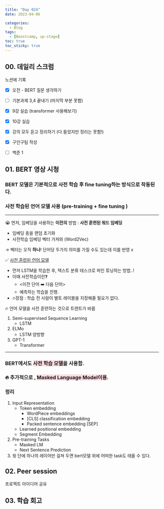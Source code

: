 ```yaml
---
title: "Day 024"
date: 2023-04-06

categories:
  - Blog
tags:
  - [Boostcamp, up-stage]
toc: true
toc_sticky: true
---
```


## 00. 데일리 스크럼  
노션에 기록

- [x]  오전 - BERT 질문 생각하기  
- [ ]  기본과제 3,4 끝내기 (마지막 부분 못함)
- [x]  9강 실습 (transformer 사용해보기)
- [x]  10강 실습
- [x]  강의 모두 듣고 정리하기 (다 들었지만 정리는 못함!)
- [x]  구인구팀 작성
- [ ]  백준 1

   
## 01. BERT 영상 시청  
    
### BERT 모델은 기본적으로 사전 학습 후 fine tuning하는 방식으로 작동된다.  
### 사전 학습된 언어 모델 사용 (pre-training + fine tuning )  
  

---  
    

😭 먼저, 임베딩을 사용하는 **이전의** 방법 : **사전 훈련된 워드 임베딩**  

- 임베딩 층을 랜덤 초기화  
- 사전학습 임베딩 벡터  가져와 (Word2Vec)  

→ 벡터는 오직 **하나**! 단어당 두가지 의미를 가질 수도 있는데 이를 반영 x  


✅ [사전 훈련된 언어 모델](https://wikidocs.net/108730)  

- 먼저 LSTM을 학습한 후, 텍스트 분류 테스크로 파인 튜닝하는 방법..!  
- 이때 사전학습이란❓  
    - <이전 단어 ➡️ 다음 단어>  
    - 예측하는 학습을 진행.  
- 🔥장점 : 학습 전 사람이 별토 레이블을 지정해줄 필요가 없다.  

  
🔥 언어 모델을 사전 훈련하는 것으로 트렌트가 바뀜  

  

1. Semi-supervised Sequence Learning  
      - LSTM  
2. ELMo  
      - LSTM 양방향  
3. GPT-1  
      - Transformer
   

  ---
### BERT에서도 <span style="background-color:#ffdce0">사전 학습 모델</span>을 사용함. 
### 🔥 추가적으로 , <span style="background-color:#ffdce0">**Masked Language Model**이용</span>.
    

### 정리    
1. Input Representation    
    - Token embedding
      - WordPiece embeddings  
      - [CLS] classification embedding  
      - Packed sentence embedding [SEP]  
    - Learned positional embedding  
    - Segment Embedding  
2. Pre-training Tasks  
    - Masked LM  
    - Next Sentence Prediction  
3. 윗 단에 하나의 레이어만 걸쳐 두면 bert모델 위에 어떠한 task도 태울 수 있다.  

## 02. Peer session  
프로젝트 아이디어 공유  


## 03. 학습 회고  

